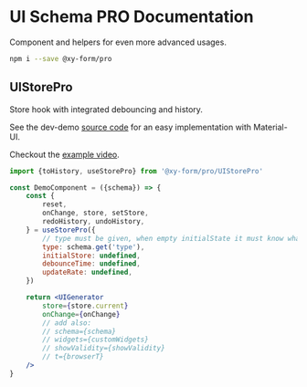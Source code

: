 # UI Schema PRO Documentation

Component and helpers for even more advanced usages.

```bash
npm i --save @xy-form/pro
```

## UIStorePro

Store hook with integrated debouncing and history.

See the dev-demo [source code](https://github.com/ui-schema/ui-schema/tree/master/packages/demo/src/material-ui/material-ui-pro.js) for an easy implementation with Material-UI.

Checkout the [example video](https://ui-schema.bemit.codes/UISchemaPro-History-Demo.mp4).

```jsx
import {toHistory, useStorePro} from '@xy-form/pro/UIStorePro'

const DemoComponent = ({schema}) => {
    const {
        reset,
        onChange, store, setStore,
        redoHistory, undoHistory,
    } = useStorePro({
        // type must be given, when empty initialState it must know what store to create
        type: schema.get('type'),
        initialStore: undefined,
        debounceTime: undefined,
        updateRate: undefined,
    })

    return <UIGenerator
        store={store.current}
        onChange={onChange}
        // add also:
        // schema={schema}
        // widgets={customWidgets}
        // showValidity={showValidity}
        // t={browserT}
    />
}
```
